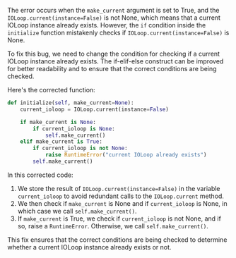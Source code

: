 The error occurs when the `make_current` argument is set to True, and the `IOLoop.current(instance=False)` is not None, which means that a current IOLoop instance already exists. However, the `if` condition inside the `initialize` function mistakenly checks if `IOLoop.current(instance=False)` is None.

To fix this bug, we need to change the condition for checking if a current IOLoop instance already exists. The if-elif-else construct can be improved for better readability and to ensure that the correct conditions are being checked.

Here's the corrected function:

```python
def initialize(self, make_current=None):
    current_ioloop = IOLoop.current(instance=False)

    if make_current is None:
        if current_ioloop is None:
            self.make_current()
    elif make_current is True:
        if current_ioloop is not None:
            raise RuntimeError("current IOLoop already exists")
        self.make_current()
```

In this corrected code:
1. We store the result of `IOLoop.current(instance=False)` in the variable `current_ioloop` to avoid redundant calls to the `IOLoop.current` method.
2. We then check if `make_current` is None and if `current_ioloop` is None, in which case we call `self.make_current()`.
3. If `make_current` is True, we check if `current_ioloop` is not None, and if so, raise a `RuntimeError`. Otherwise, we call `self.make_current()`.

This fix ensures that the correct conditions are being checked to determine whether a current IOLoop instance already exists or not.